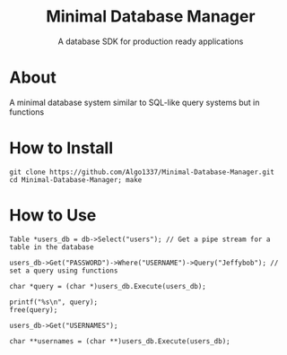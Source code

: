 <div align="center">
    <h1>Minimal Database Manager</h1>
    <p>A database SDK for production ready applications</p>
</div>

# About
<p>A minimal database system similar to SQL-like query systems but in functions</p>

# How to Install
```
git clone https://github.com/Algo1337/Minimal-Database-Manager.git
cd Minimal-Database-Manager; make
```

# How to Use
```
Table *users_db = db->Select("users"); // Get a pipe stream for a table in the database

users_db->Get("PASSWORD")->Where("USERNAME")->Query("Jeffybob"); // set a query using functions

char *query = (char *)users_db.Execute(users_db);

printf("%s\n", query);
free(query);

users_db->Get("USERNAMES");

char **usernames = (char **)users_db.Execute(users_db);
```